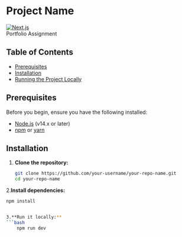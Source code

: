 # Project Name

[![Next.js](https://img.shields.io/badge/Next.js-v13.0.0-blue)](https://nextjs.org/)  
Portfolio Assignment

## Table of Contents

- [Prerequisites](#prerequisites)
- [Installation](#installation)
- [Running the Project Locally](#running-the-project-locally)


## Prerequisites

Before you begin, ensure you have the following installed:

- [Node.js](https://nodejs.org/) (v14.x or later)
- [npm](https://www.npmjs.com/) or [yarn](https://yarnpkg.com/)

## Installation

1. **Clone the repository:**

   ```bash
   git clone https://github.com/your-username/your-repo-name.git
   cd your-repo-name
2.**Install dependencies:**

  ```bash
  npm install


3.**Run it locally:**
  ```bash
      npm run dev





